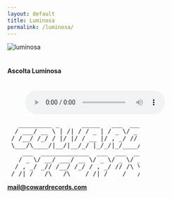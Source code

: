 ```yaml
---
layout: default
title: Luminosa
permalink: /luminosa/
---
```


<div>
    <div class="thanks">
      <img src="{{'/img/luminosa.png' | prepend: site.baseurl }}" alt="luminosa">
      <br>
      <br>
      <h4 class="text-center"> Ascolta Luminosa</h4>

<figure stye="margin-inline-start: 0px; margin-inline-end: 0px;">
    <br>
    <audio style="width: 318px; margin-left:auto; margin-right:auto;"
        controls
        src="{{'/audio/luminosa.mp3' | prepend: site.baseurl }}">
            <a href="{{'/audio/luminosa.mp3' | prepend: site.baseurl }}">
                Download audio
            </a>
    </audio>
</figure>

<pre style="width:300px;">
   _________ _      _____   ___  ___
  / ___/ __ \ | /| / / _ | / _ \/ _ \
 / /__/ /_/ / |/ |/ / __ |/ , _/ // /
 \___/\____/|__/|__/_/ |_/_/|_/____/
    ___  _____________  ___  ___  ____
   / _ \/ __/ ___/ __ \/ _ \/ _ \/ __/
  / , _/ _// /__/ /_/ / , _/ // /\ \
 /_/|_/___/\___/\____/_/|_/____/___/
</pre>

<p class="text-center"> <strong><a href="mailto:{{ site.email }}">mail@cowardrecords.com</a></strong></p>

  </div>
</div>

